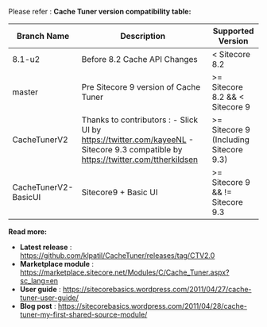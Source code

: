 Please refer  : **Cache Tuner version compatibility table:**

| Branch Name | Description  | Supported Version |
|--|--|--|
| 8.1-u2| Before 8.2 Cache API Changes| < Sitecore 8.2 |
| master | Pre Sitecore 9 version of Cache Tuner | >= Sitecore 8.2 && < Sitecore 9 |
| CacheTunerV2| Thanks to contributors : - Slick UI by https://twitter.com/kayeeNL - Sitecore 9.3 compatible by https://twitter.com/ttherkildsen| >= Sitecore 9 (Including Sitecore 9.3) |
| CacheTunerV2-BasicUI| Sitecore9 + Basic UI| >= Sitecore 9 && != Sitecore 9.3 |

**Read more:**

 - **Latest release** :  https://github.com/klpatil/CacheTuner/releases/tag/CTV2.0
 - **Marketplace module** : https://marketplace.sitecore.net/Modules/C/Cache_Tuner.aspx?sc_lang=en
 - **User guide** : https://sitecorebasics.wordpress.com/2011/04/27/cache-tuner-user-guide/
 - **Blog post** : https://sitecorebasics.wordpress.com/2011/04/28/cache-tuner-my-first-shared-source-module/


